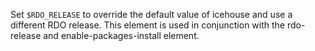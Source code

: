 Set `$RDO_RELEASE` to override the default value of icehouse and use a
different RDO release.  This element is used in conjunction with the rdo-release
and enable-packages-install element.
